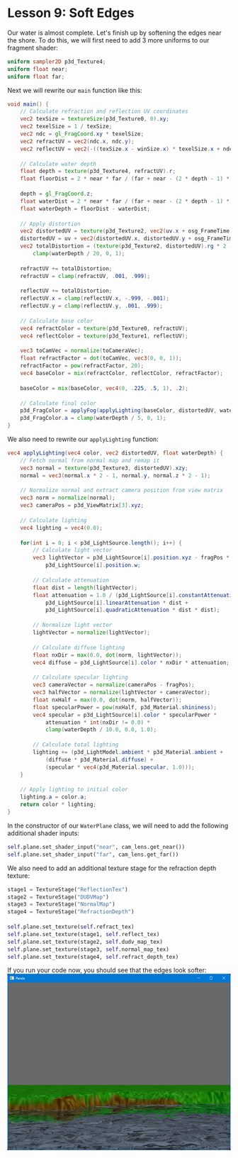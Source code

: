 # Lesson 9: Soft Edges

Our water is almost complete. Let's finish up by softening the edges near the shore. To do this, we will first need to add 3 more uniforms to our fragment shader:
```glsl
uniform sampler2D p3d_Texture4;
uniform float near;
uniform float far;
```

Next we will rewrite our `main` function like this:
```glsl
void main() {
    // Calculate refraction and reflection UV coordinates
    vec2 texSize = textureSize(p3d_Texture0, 0).xy;
    vec2 texelSize = 1 / texSize;
    vec2 ndc = gl_FragCoord.xy * texelSize;
    vec2 refractUV = vec2(ndc.x, ndc.y);
    vec2 reflectUV = vec2(-((texSize.x - winSize.x) * texelSize.x + ndc.x), ndc.y);

    // Calculate water depth
    float depth = texture(p3d_Texture4, refractUV).r;
    float floorDist = 2 * near * far / (far + near - (2 * depth - 1) * (far - near));

    depth = gl_FragCoord.z;
    float waterDist = 2 * near * far / (far + near - (2 * depth - 1) * (far - near));
    float waterDepth = floorDist - waterDist;

    // Apply distortion
    vec2 distortedUV = texture(p3d_Texture2, vec2(uv.x + osg_FrameTime * waveSpeed, uv.y)).rg * .1;
    distortedUV = uv + vec2(distortedUV.x, distortedUV.y + osg_FrameTime * waveSpeed);
    vec2 totalDistortion = (texture(p3d_Texture2, distortedUV).rg * 2 - 1) * .02 * 
        clamp(waterDepth / 20, 0, 1);
    
    refractUV += totalDistortion;
    refractUV = clamp(refractUV, .001, .999);

    reflectUV += totalDistortion;
    reflectUV.x = clamp(reflectUV.x, -.999, -.001);
    reflectUV.y = clamp(reflectUV.y, .001, .999);

    // Calculate base color
    vec4 refractColor = texture(p3d_Texture0, refractUV);
    vec4 reflectColor = texture(p3d_Texture1, reflectUV);

    vec3 toCamVec = normalize(toCameraVec);
    float refractFactor = dot(toCamVec, vec3(0, 0, 1));
    refractFactor = pow(refractFactor, 20);
    vec4 baseColor = mix(refractColor, reflectColor, refractFactor);

    baseColor = mix(baseColor, vec4(0, .225, .5, 1), .2);

    // Calculate final color
    p3d_FragColor = applyFog(applyLighting(baseColor, distortedUV, waterDepth));
    p3d_FragColor.a = clamp(waterDepth / 5, 0, 1);
}
```

We also need to rewrite our `applyLighting` function:
```glsl
vec4 applyLighting(vec4 color, vec2 distortedUV, float waterDepth) {
    // Fetch normal from normal map and remap it
    vec3 normal = texture(p3d_Texture3, distortedUV).xzy;
    normal = vec3(normal.x * 2 - 1, normal.y, normal.z * 2 - 1);

    // Normalize normal and extract camera position from view matrix
    vec3 norm = normalize(normal);
    vec3 cameraPos = p3d_ViewMatrix[3].xyz;

    // Calculate lighting
    vec4 lighting = vec4(0.0);

    for(int i = 0; i < p3d_LightSource.length(); i++) {
        // Calculate light vector
        vec3 lightVector = p3d_LightSource[i].position.xyz - fragPos * 
            p3d_LightSource[i].position.w;

        // Calculate attenuation
        float dist = length(lightVector);
        float attenuation = 1.0 / (p3d_LightSource[i].constantAttenuation + 
            p3d_LightSource[i].linearAttenuation * dist + 
            p3d_LightSource[i].quadraticAttenuation * dist * dist);

        // Normalize light vector
        lightVector = normalize(lightVector);

        // Calculate diffuse lighting
        float nxDir = max(0.0, dot(norm, lightVector));
        vec4 diffuse = p3d_LightSource[i].color * nxDir * attenuation;

        // Calculate specular lighting
        vec3 cameraVector = normalize(cameraPos - fragPos);
        vec3 halfVector = normalize(lightVector + cameraVector);
        float nxHalf = max(0.0, dot(norm, halfVector));
        float specularPower = pow(nxHalf, p3d_Material.shininess);
        vec4 specular = p3d_LightSource[i].color * specularPower * 
            attenuation * int(nxDir != 0.0) * 
            clamp(waterDepth / 10.0, 0.0, 1.0);

        // Calculate total lighting
        lighting += (p3d_LightModel.ambient * p3d_Material.ambient + 
            (diffuse * p3d_Material.diffuse) + 
            (specular * vec4(p3d_Material.specular, 1.0)));
    }

    // Apply lighting to initial color
    lighting.a = color.a;
    return color * lighting;
}
```

In the constructor of our `WaterPlane` class, we will need to add the following additional shader inputs:
```python
self.plane.set_shader_input("near", cam_lens.get_near())
self.plane.set_shader_input("far", cam_lens.get_far())
```

We also need to add an additional texture stage for the refraction depth texture:
```python
stage1 = TextureStage("ReflectionTex")
stage2 = TextureStage("DUDVMap")
stage3 = TextureStage("NormalMap")
stage4 = TextureStage("RefractionDepth")

self.plane.set_texture(self.refract_tex)
self.plane.set_texture(stage1, self.reflect_tex)
self.plane.set_texture(stage2, self.dudv_map_tex)
self.plane.set_texture(stage3, self.normal_map_tex)
self.plane.set_texture(stage4, self.refract_depth_tex)
```

If you run your code now, you should see that the edges look softer:  
![soft edges](https://github.com/Cybermals/panda3d-shader-tutorials/blob/main/legacy/terrain/09-soft_edges/screenshots/01-soft_edges.png?raw=true)
